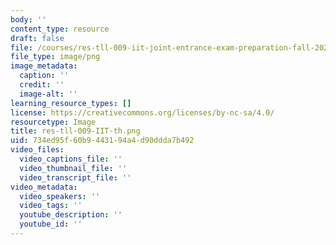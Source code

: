 ```yaml
---
body: ''
content_type: resource
draft: false
file: /courses/res-tll-009-iit-joint-entrance-exam-preparation-fall-2022/res-tll-009-iit-th.png
file_type: image/png
image_metadata:
  caption: ''
  credit: ''
  image-alt: ''
learning_resource_types: []
license: https://creativecommons.org/licenses/by-nc-sa/4.0/
resourcetype: Image
title: res-tll-009-IIT-th.png
uid: 734ed95f-60b9-4431-94a4-d90ddda7b492
video_files:
  video_captions_file: ''
  video_thumbnail_file: ''
  video_transcript_file: ''
video_metadata:
  video_speakers: ''
  video_tags: ''
  youtube_description: ''
  youtube_id: ''
---
```

